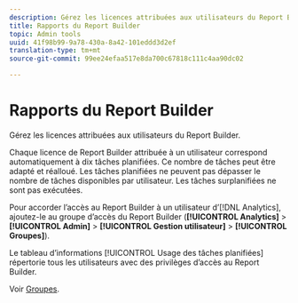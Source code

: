 ```yaml
---
description: Gérez les licences attribuées aux utilisateurs du Report Builder.
title: Rapports du Report Builder
topic: Admin tools
uuid: 41f98b99-9a78-430a-8a42-101eddd3d2ef
translation-type: tm+mt
source-git-commit: 99ee24efaa517e8da700c67818c111c4aa90dc02

---
```



# Rapports du Report Builder

Gérez les licences attribuées aux utilisateurs du Report Builder.

Chaque licence de Report Builder attribuée à un utilisateur correspond automatiquement à dix tâches planifiées. Ce nombre de tâches peut être adapté et réalloué. Les tâches planifiées ne peuvent pas dépasser le nombre de tâches disponibles par utilisateur. Les tâches surplanifiées ne sont pas exécutées.

Pour accorder l’accès au Report Builder à un utilisateur d’[!DNL Analytics], ajoutez-le au groupe d’accès du Report Builder (**[!UICONTROL Analytics]** &gt; **[!UICONTROL Admin]** &gt; **[!UICONTROL Gestion utilisateur]** &gt; **[!UICONTROL Groupes]**).

Le tableau d’informations [!UICONTROL Usage des tâches planifiées] répertorie tous les utilisateurs avec des privilèges d’accès au Report Builder.

Voir [Groupes](/help/admin/user-management2/c-user-groups/groups.md).
